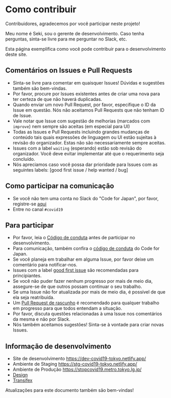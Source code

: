 # Como contribuir

Contribuidores, agradecemos por você participar neste projeto!

Meu nome é Seki, sou o gerente de desenvolvimento. Caso tenha perguntas, sinta-se livre para me perguntar no Slack, etc.

Esta página exemplifica como você pode contribuir para o desenvolvimento deste site.

## Comentários on Issues e Pull Requests

- Sinta-se livre para comentar em quaisquer Issues! Dúvidas e sugestões também são bem-vindas.
- Por favor, procure por Issues existentes antes de criar uma nova para ter certeza de que não haverá duplicadas.
- Quando enviar um novo Pull Request, por favor, especifique o ID da Issue em questão. Nós não aceitamos Pull Requests que não tenham ID de Issue.
- Vale notar que Issue com sugestão de melhorias (marcados com `improve`) nem sempre são aceitas (em especial para UI)
- Todas as Issues e Pull Requests incluindo grandes mudanças de conteúdo tais quais expressões de linguagem ou UI estão sujeitas à revisão do organizador. Estas não são necessariamente sempre aceitas.
- Issues com a label `waiting` (esperando) estão sob revisão do organizador. Você deve evitar implementar até que o requerimento seja concluído.
- Nós apreciamos caso você possa dar prioridade para Issues com as seguintes labels: [good first issue / help wanted / bug]

## Como participar na comunicação

- Se você não tem uma conta no Slack do "Code for Japan", por favor, registre-se [aqui](https://cfjslackin.herokuapp.com/)
- Entre no canal `#covid19`

## Para participar

- Por favor, leia o [Código de conduta](./CODE_OF_CONDUCT.md) antes de participar no desenvolvimento.
- Para comunicação, também confira o [código de conduta](https://github.com/codeforjapan/codeofconduct) do Code for Japan.
- Se você planeja em trabalhar em alguma Issue, por favor deixe um comentário para notificar-nos.
- Issues com a label [good first issue](https://github.com/tokyo-metropolitan-gov/covid19/issues?q=is%3Aissue+is%3Aopen+label%3A%22good+first+issue%22) são recomendadas para principiantes.
- Se você não puder fazer nenhum progresso por mais de meio dia, assegure-se de que outros possam continuar o seu trabalho.
- Se uma Issue não for atualizada por mais de meio dia, é possível de que ela seja reatribuída.
- Um [Pull Request de rascunho](https://help.github.com/en/github/collaborating-with-issues-and-pull-requests/about-pull-requests#draft-pull-requests) é recomendado para qualquer trabalho em progresso para que todos entendam a situação.
- Por favor, discuta questões relacionadas à uma Issue nos comentários da mesma e não por Slack.
- Nós também aceitamos sugestões! Sinta-se à vontade para criar novas Issues.

## Informação de desenvolvimento

- Site de desenvolvimento https://dev-covid19-tokyo.netlify.app/
- Ambiente de Staging https://stg-covid19-tokyo.netlify.app/
- Ambiente de Produção https://stopcovid19.metro.tokyo.lg.jp/
- [Design](https://www.figma.com/file/V7vt80p2gauhdgTZeVNbgj/UI%E3%83%87%E3%82%B6%E3%82%A4%E3%83%B3?node-id=121%3A156)
- [Transifex](https://www.transifex.com/stopcovid19-tokyo/stopcovid19tokyo)

Atualizações para este documento também são bem-vindas!
